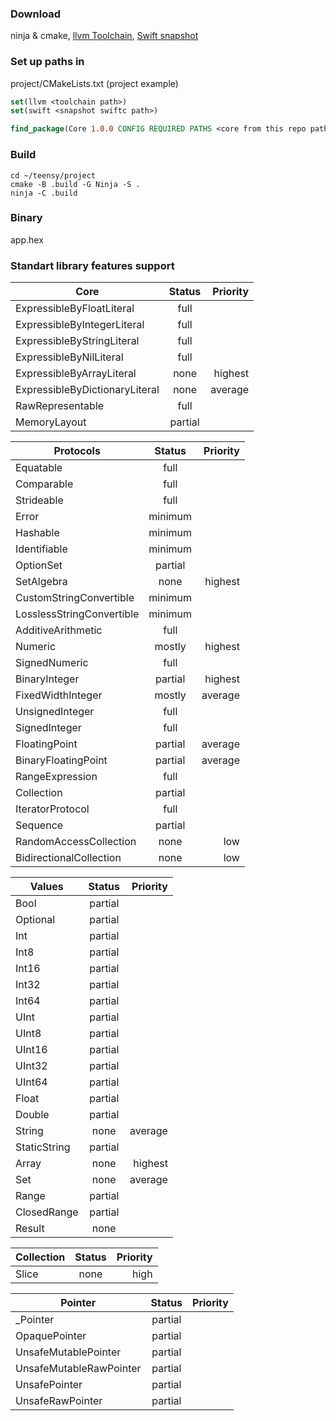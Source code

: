 ### Download
ninja & cmake,
[llvm Toolchain](https://github.com/ARM-software/LLVM-embedded-toolchain-for-Arm/releases),
[Swift snapshot](https://www.swift.org/download/)

### Set up paths in
project/CMakeLists.txt (project example)
```CMake
set(llvm <toolchain path>)
set(swift <snapshot swiftc path>)

find_package(Core 1.0.0 CONFIG REQUIRED PATHS <core from this repo path>)
```

### Build
```shell
cd ~/teensy/project
cmake -B .build -G Ninja -S .
ninja -C .build
```

### Binary
app.hex

### Standart library features support
| Core | Status | Priority |
|------|:------:|---------:|
| ExpressibleByFloatLiteral | full | |
| ExpressibleByIntegerLiteral | full | |
| ExpressibleByStringLiteral | full | |
| ExpressibleByNilLiteral | full | |
| ExpressibleByArrayLiteral | none | highest |
| ExpressibleByDictionaryLiteral | none | average |
| RawRepresentable | full | |
| MemoryLayout | partial | |

| Protocols | Status | Priority |
|-----------|:------:|---------:|
| Equatable | full | |
| Comparable | full | |
| Strideable | full | |
| Error | minimum | |
| Hashable | minimum | |
| Identifiable | minimum | |
| OptionSet | partial | |
| SetAlgebra | none | highest |
| CustomStringConvertible | minimum | |
| LosslessStringConvertible | minimum | |
| AdditiveArithmetic | full | |
| Numeric | mostly | highest |
| SignedNumeric | full | |
| BinaryInteger | partial | highest |
| FixedWidthInteger | mostly | average |
| UnsignedInteger | full | |
| SignedInteger | full | |
| FloatingPoint | partial | average |
| BinaryFloatingPoint | partial | average |
| RangeExpression | full | |
| Collection | partial | |
| IteratorProtocol | full | |
| Sequence | partial | |
| RandomAccessCollection | none | low |
| BidirectionalCollection | none | low |

| Values | Status | Priority |
|--------|:------:|---------:|
| Bool | partial | |
| Optional | partial | |
| Int | partial | |
| Int8 | partial | |
| Int16 | partial | |
| Int32 | partial | |
| Int64 | partial | |
| UInt | partial | |
| UInt8 | partial | |
| UInt16 | partial | |
| UInt32 | partial | |
| UInt64 | partial | |
| Float | partial | |
| Double | partial | |
| String | none | average |
| StaticString | partial | |
| Array | none | highest |
| Set | none | average |
| Range | partial | |
| ClosedRange | partial | |
| Result | none | |

| Collection | Status | Priority |
|------------|:------:|---------:|
| Slice | none | high |

| Pointer | Status | Priority |
|---------|:------:|---------:|
| _Pointer | partial | |
| OpaquePointer | partial | |
| UnsafeMutablePointer | partial | |
| UnsafeMutableRawPointer | partial | |
| UnsafePointer | partial | |
| UnsafeRawPointer | partial | |

